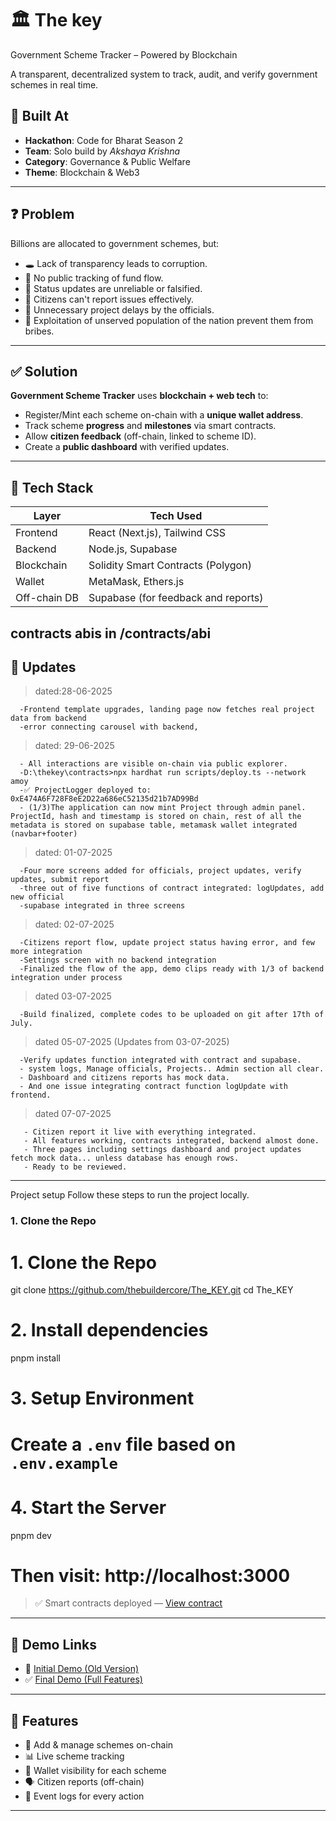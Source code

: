 # 🏛️ The key
 Government Scheme Tracker – Powered by Blockchain

A transparent, decentralized system to track, audit, and verify government schemes in real time.

## 🚀 Built At
- **Hackathon**: Code for Bharat Season 2
- **Team**: Solo build by *Akshaya Krishna*
- **Category**: Governance & Public Welfare
- **Theme**: Blockchain & Web3
---

## ❓ Problem

Billions are allocated to government schemes, but:
- 🕳️ Lack of transparency leads to corruption.
- 🧾 No public tracking of fund flow.
- 🔁 Status updates are unreliable or falsified.
- 👥 Citizens can't report issues effectively.
- 👥 Unnecessary project delays by the officials.
- 👥 Exploitation of unserved population of the nation prevent them from bribes.

---

## ✅ Solution

**Government Scheme Tracker** uses **blockchain + web tech** to:
- Register/Mint each scheme on-chain with a **unique wallet address**.
- Track scheme **progress** and **milestones** via smart contracts.
- Allow **citizen feedback** (off-chain, linked to scheme ID).
- Create a **public dashboard** with verified updates.

---

## 🧱 Tech Stack

| Layer        | Tech Used                            |
|--------------|--------------------------------------|
| Frontend     | React (Next.js), Tailwind CSS           |
| Backend      | Node.js, Supabase                    |
| Blockchain   | Solidity Smart Contracts (Polygon)   |
| Wallet       | MetaMask, Ethers.js                  |
| Off-chain DB | Supabase (for feedback and reports)  |
contracts abis in /contracts/abi
---

## 🔐 Updates

>dated:28-06-2025
>
      -Frontend template upgrades, landing page now fetches real project data from backend
      -error connecting carousel with backend,
> dated: 29-06-2025

      - All interactions are visible on-chain via public explorer.
      -D:\thekey\contracts>npx hardhat run scripts/deploy.ts --network amoy
      -✅ ProjectLogger deployed to: 0xE474A6F728F8eE2D22a686eC52135d21b7AD99Bd
      - (1/3)The application can now mint Project through admin panel. ProjectId, hash and timestamp is stored on chain, rest of all the metadata is stored on supabase table, metamask wallet integrated (navbar+footer)
> dated: 01-07-2025

      -Four more screens added for officials, project updates, verify updates, submit report
      -three out of five functions of contract integrated: logUpdates, add new official
      -supabase integrated in three screens
> dated: 02-07-2025

      -Citizens report flow, update project status having error, and few  more integration
      -Settings screen with no backend integration
      -Finalized the flow of the app, demo clips ready with 1/3 of backend integration under process
> dated 03-07-2025

      -Build finalized, complete codes to be uploaded on git after 17th of July.
> dated 05-07-2025 (Updates from 03-07-2025)

      -Verify updates function integrated with contract and supabase.
      - system logs, Manage officials, Projects.. Admin section all clear.
      - Dashboard and citizens reports has mock data.
      - And one issue integrating contract function logUpdate with frontend.
>dated 07-07-2025

       - Citizen report it live with everything integrated.
       - All features working, contracts integrated, backend almost done.
       - Three pages including settings dashboard and project updates fetch mock data... unless database has enough rows.
       - Ready to be reviewed.
---

Project setup
Follow these steps to run the project locally.

### 1. Clone the Repo

# 1. Clone the Repo
git clone https://github.com/thebuildercore/The_KEY.git
cd The_KEY

# 2. Install dependencies
pnpm install

# 3. Setup Environment
# Create a `.env` file based on `.env.example`

# 4. Start the Server
pnpm dev
# Then visit: http://localhost:3000

> ✅ Smart contracts deployed — [View contract](https://amoy.polygonscan.com/address/0xE474A6F728F8eE2D22a686eC52135d21b7AD99Bd)

---

## 🧪 Demo Links

- 🔴 [Initial Demo (Old Version)](https://youtu.be/fXxhq8IvnQs?si=0rygTN_2gSiQZmNA)  
- ✅ [Final Demo (Full Features)](https://youtu.be/cmqX5FXaEek?si=00TebBwrOjidfpFX)

---

## 📌 Features

- 🎯 Add & manage schemes on-chain
- 📊 Live scheme tracking
- 🧩 Wallet visibility for each scheme
- 🗣️ Citizen reports (off-chain)
- 🔔 Event logs for every action


---

